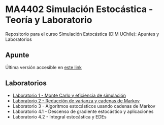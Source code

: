 # MA4402 Simulación Estocástica - Teoría y Laboratorio
Repositorio para el curso Simulación Estocástica (DIM UChile): Apuntes y Laboratorios

## Apunte
Última versión accesible en [este link](http://dim.uchile.cl/~ccarvajal/Apuntes_Simulaci%C3%B3n_Estoc%C3%A1stica.pdf)

## Laboratorios
- [Laboratorio 1 - Monte Carlo y eficiencia de simulación](https://github.com/camilocarvajalreyes/MA4402-Simulacion-Estocastica/tree/main/laboratorios/laboratorio_1.ipynb)
- [Laboratorio 2 - Reducción de varianza y cadenas de Markov](https://github.com/camilocarvajalreyes/MA4402-Simulacion-Estocastica/tree/main/laboratorios/laboratorio_2.ipynb)
- Laboratorio 3 - Algoritmos estocásticos usando cadenas de Markov
- Laboratorio 4.1 - Descenso de gradiente estocástico y aplicaciones
- Laboratorio 4.2 - Integral estocástica y EDEs
